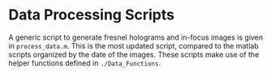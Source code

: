 # Data Processing Scripts

A generic script to generate fresnel holograms and in-focus images is given in `process_data.m`. This is the most updated script, compared to the matlab scripts organized
by the date of the images. These scripts make use of the helper functions defined in `./Data_Functions`.
